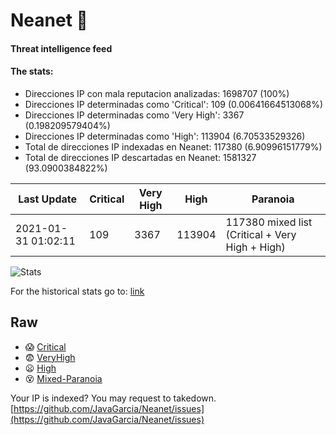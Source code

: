 # Neanet :hocho:
#### Threat intelligence feed
#### The stats:

- Direcciones IP con mala reputacion analizadas: 1698707 (100%)
- Direcciones IP determinadas como 'Critical':  109 (0.00641664513068%)
- Direcciones IP determinadas como 'Very High':  3367 (0.198209579404%)
- Direcciones IP determinadas como 'High':  113904 (6.70533529326)
- Total de direcciones IP indexadas en Neanet:  117380 (6.90996151779%)
- Total de direcciones IP descartadas en Neanet:  1581327 (93.0900384822%)

| Last Update | Critical | Very High | High | Paranoia |
| --- | --- | --- | --- | --- |
| 2021-01-31 01:02:11 | 109 | 3367 | 113904 | 117380 mixed list (Critical + Very High + High)|

![Stats](https://docs.google.com/spreadsheets/d/e/2PACX-1vSnaNMIXVabIpDJjufMlzH7poXnshF3mgd8Is1g9ytUEzVsP5my4Trn8f-xkoLLQ38xpL3HtmUexLo6/pubchart?oid=501124687&format=image)

For the historical stats go to: [link](/stats.csv)
## Raw
- :scream: [Critical](https://raw.githubusercontent.com/JavaGarcia/Neanet/master/blacklists/neanet_critical.txt)
- :fearful: [VeryHigh](https://raw.githubusercontent.com/JavaGarcia/Neanet/master/blacklists/neanet_veryHigh.txtt)
- :frowning: [High](https://raw.githubusercontent.com/JavaGarcia/Neanet/master/blacklists/neanet_high.txt)
- :dizzy_face: [Mixed-Paranoia](https://raw.githubusercontent.com/JavaGarcia/Neanet/master/blacklists/neanet_all.txt)


Your IP is indexed? You may request to takedown. [https://github.com/JavaGarcia/Neanet/issues](https://github.com/JavaGarcia/Neanet/issues)







































































































































































































































































































































































































































































































































































































































































































































































































































































































































































































































































































































































































































































































































































































































































































































































































































































































































































































































































































































































































































































































































































































































































































































































































































































































































































































































































































































































































































































































































































































































































































































































































































































































































































































































































































































































































































































































































































































































































































































































































